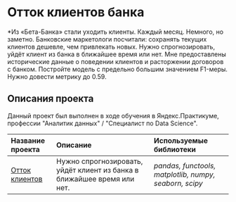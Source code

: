 # Отток клиентов банка

*Из «Бета-Банка» стали уходить клиенты. Каждый месяц. Немного, но заметно. Банковские маркетологи посчитали: сохранять текущих клиентов дешевле, чем привлекать новых.
Нужно спрогнозировать, уйдёт клиент из банка в ближайшее время или нет. Мне предоставлены исторические данные о поведении клиентов и расторжении договоров с банком.
Постройте модель с предельно большим значением F1-меры. Нужно довести метрику до 0.59.

## Описания проекта

Данный проект был выполнен в ходе обучения в Яндекс.Практикуме, профессии "Аналитик данных" / "Специалист по Data Science".

| Название проекта | Описание | Используемые библиотеки | 
| :---------------------- | :---------------------- | :---------------------- |
| [Отток клиентов](https://github.com/limenbah/Customer-churn/tree/main/Customer-churn) | Нужно спрогнозировать, уйдёт клиент из банка в ближайшее время или нет. | *pandas, functools, matplotlib, numpy, seaborn, scipy* |
